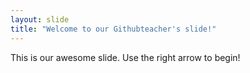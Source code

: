 ```yaml
---
layout: slide
title: "Welcome to our Githubteacher's slide!"
---
```

This is our awesome slide.
Use the right arrow to begin!
